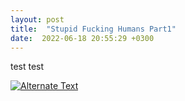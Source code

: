 ```yaml
---
layout: post
title:  "Stupid Fucking Humans Part1"
date:  2022-06-18 20:55:29 +0300
---
```


test test

[![Alternate Text]({/bojkos-thoughts/assets/images/fucking_momchil.png})]({/bojkos-thoughts/assets/images/stupid_momo.mp4} "Link Title")
